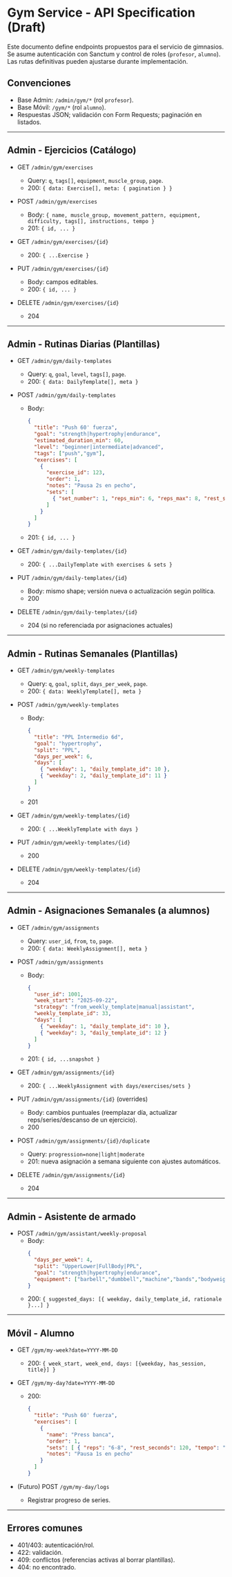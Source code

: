 # Gym Service - API Specification (Draft)

Este documento define endpoints propuestos para el servicio de gimnasios. Se asume autenticación con Sanctum y control de roles (`profesor`, `alumno`). Las rutas definitivas pueden ajustarse durante implementación.

## Convenciones
- Base Admin: `/admin/gym/*` (rol `profesor`).
- Base Móvil: `/gym/*` (rol `alumno`).
- Respuestas JSON; validación con Form Requests; paginación en listados.

---

## Admin - Ejercicios (Catálogo)

- GET `/admin/gym/exercises`
  - Query: `q`, `tags[]`, `equipment`, `muscle_group`, `page`.
  - 200: `{ data: Exercise[], meta: { pagination } }`

- POST `/admin/gym/exercises`
  - Body: `{ name, muscle_group, movement_pattern, equipment, difficulty, tags[], instructions, tempo }`
  - 201: `{ id, ... }`

- GET `/admin/gym/exercises/{id}`
  - 200: `{ ...Exercise }`

- PUT `/admin/gym/exercises/{id}`
  - Body: campos editables.
  - 200: `{ id, ... }`

- DELETE `/admin/gym/exercises/{id}`
  - 204

---

## Admin - Rutinas Diarias (Plantillas)

- GET `/admin/gym/daily-templates`
  - Query: `q`, `goal`, `level`, `tags[]`, `page`.
  - 200: `{ data: DailyTemplate[], meta }`

- POST `/admin/gym/daily-templates`
  - Body:
    ```json
    {
      "title": "Push 60' fuerza",
      "goal": "strength|hypertrophy|endurance",
      "estimated_duration_min": 60,
      "level": "beginner|intermediate|advanced",
      "tags": ["push","gym"],
      "exercises": [
        {
          "exercise_id": 123,
          "order": 1,
          "notes": "Pausa 2s en pecho",
          "sets": [
            { "set_number": 1, "reps_min": 6, "reps_max": 8, "rest_seconds": 120, "tempo": "3-0-1", "rpe_target": 8 }
          ]
        }
      ]
    }
    ```
  - 201: `{ id, ... }`

- GET `/admin/gym/daily-templates/{id}`
  - 200: `{ ...DailyTemplate with exercises & sets }`

- PUT `/admin/gym/daily-templates/{id}`
  - Body: mismo shape; versión nueva o actualización según política.
  - 200

- DELETE `/admin/gym/daily-templates/{id}`
  - 204 (si no referenciada por asignaciones actuales)

---

## Admin - Rutinas Semanales (Plantillas)

- GET `/admin/gym/weekly-templates`
  - Query: `q`, `goal`, `split`, `days_per_week`, `page`.
  - 200: `{ data: WeeklyTemplate[], meta }`

- POST `/admin/gym/weekly-templates`
  - Body:
    ```json
    {
      "title": "PPL Intermedio 6d",
      "goal": "hypertrophy",
      "split": "PPL",
      "days_per_week": 6,
      "days": [
        { "weekday": 1, "daily_template_id": 10 },
        { "weekday": 2, "daily_template_id": 11 }
      ]
    }
    ```
  - 201

- GET `/admin/gym/weekly-templates/{id}`
  - 200: `{ ...WeeklyTemplate with days }`

- PUT `/admin/gym/weekly-templates/{id}`
  - 200

- DELETE `/admin/gym/weekly-templates/{id}`
  - 204

---

## Admin - Asignaciones Semanales (a alumnos)

- GET `/admin/gym/assignments`
  - Query: `user_id`, `from`, `to`, `page`.
  - 200: `{ data: WeeklyAssignment[], meta }`

- POST `/admin/gym/assignments`
  - Body:
    ```json
    {
      "user_id": 1001,
      "week_start": "2025-09-22",
      "strategy": "from_weekly_template|manual|assistant",
      "weekly_template_id": 33,
      "days": [
        { "weekday": 1, "daily_template_id": 10 },
        { "weekday": 3, "daily_template_id": 12 }
      ]
    }
    ```
  - 201: `{ id, ...snapshot }`

- GET `/admin/gym/assignments/{id}`
  - 200: `{ ...WeeklyAssignment with days/exercises/sets }`

- PUT `/admin/gym/assignments/{id}` (overrides)
  - Body: cambios puntuales (reemplazar día, actualizar reps/series/descanso de un ejercicio).
  - 200

- POST `/admin/gym/assignments/{id}/duplicate`
  - Query: `progression=none|light|moderate`
  - 201: nueva asignación a semana siguiente con ajustes automáticos.

- DELETE `/admin/gym/assignments/{id}`
  - 204

---

## Admin - Asistente de armado

- POST `/admin/gym/assistant/weekly-proposal`
  - Body:
    ```json
    {
      "days_per_week": 4,
      "split": "UpperLower|FullBody|PPL",
      "goal": "strength|hypertrophy|endurance",
      "equipment": ["barbell","dumbbell","machine","bands","bodyweight"]
    }
    ```
  - 200: `{ suggested_days: [{ weekday, daily_template_id, rationale }...] }`

---

## Móvil - Alumno

- GET `/gym/my-week?date=YYYY-MM-DD`
  - 200: `{ week_start, week_end, days: [{weekday, has_session, title}] }`

- GET `/gym/my-day?date=YYYY-MM-DD`
  - 200:
    ```json
    {
      "title": "Push 60' fuerza",
      "exercises": [
        {
          "name": "Press banca",
          "order": 1,
          "sets": [ { "reps": "6-8", "rest_seconds": 120, "tempo": "3-0-1" } ],
          "notes": "Pausa 1s en pecho"
        }
      ]
    }
    ```

- (Futuro) POST `/gym/my-day/logs`
  - Registrar progreso de series.

---

## Errores comunes
- 401/403: autenticación/rol.
- 422: validación.
- 409: conflictos (referencias activas al borrar plantillas).
- 404: no encontrado.
